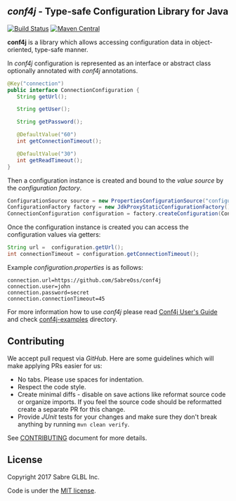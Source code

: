 <!--
  MIT License

  Copyright 2017 Sabre GLBL Inc.

  Permission is hereby granted, free of charge, to any person obtaining a copy
  of this software and associated documentation files (the "Software"), to deal
  in the Software without restriction, including without limitation the rights
  to use, copy, modify, merge, publish, distribute, sublicense, and/or sell
  copies of the Software, and to permit persons to whom the Software is
  furnished to do so, subject to the following conditions:

  The above copyright notice and this permission notice shall be included in all
  copies or substantial portions of the Software.

  THE SOFTWARE IS PROVIDED "AS IS", WITHOUT WARRANTY OF ANY KIND, EXPRESS OR
  IMPLIED, INCLUDING BUT NOT LIMITED TO THE WARRANTIES OF MERCHANTABILITY,
  FITNESS FOR A PARTICULAR PURPOSE AND NONINFRINGEMENT. IN NO EVENT SHALL THE
  AUTHORS OR COPYRIGHT HOLDERS BE LIABLE FOR ANY CLAIM, DAMAGES OR OTHER
  LIABILITY, WHETHER IN AN ACTION OF CONTRACT, TORT OR OTHERWISE, ARISING FROM,
  OUT OF OR IN CONNECTION WITH THE SOFTWARE OR THE USE OR OTHER DEALINGS IN THE
  SOFTWARE.
 -->

## _conf4j_ - Type-safe Configuration Library for Java

[![Build Status](https://travis-ci.org/SabreOSS/conf4j.svg?branch=master)](https://travis-ci.org/SabreOSS/conf4j)
[![Maven Central](https://maven-badges.herokuapp.com/maven-central/com.sabre.oss.conf4j/conf4j-api/badge.svg)](https://maven-badges.herokuapp.com/maven-central/com.sabre.oss.conf4j/conf4j-api)

__conf4j__ is a library which allows accessing configuration data in object-oriented, type-safe manner.

In _conf4j_ configuration is represented as an interface or abstract class optionally annotated with _conf4j_ annotations.

```java
@Key("connection")
public interface ConnectionConfiguration {
   String getUrl();

   String getUser();

   String getPassword();

   @DefaultValue("60")
   int getConnectionTimeout();

   @DefaultValue("30")
   int getReadTimeout();
}
```

Then a configuration instance is created and bound to the _value source_ by the _configuration factory_.

```java
ConfigurationSource source = new PropertiesConfigurationSource("configuration.properties");
ConfigurationFactory factory = new JdkProxyStaticConfigurationFactory();
ConnectionConfiguration configuration = factory.createConfiguration(ConnectionConfiguration.class, source);
```

Once the configuration instance is created you can access the configuration values via getters:

```java
String url =  configuration.getUrl();
int connectionTimeout = configuration.getConnectionTimeout();
```

Example _configuration.properties_ is as follows:

```properties
connection.url=https://github.com/SabreOss/conf4j
connection.user=john
connection.password=secret
connection.connectionTimeout=45
```

For more information how to use _conf4j_ please read [Conf4j User's Guide](USERS-GUIDE.md)
and check [conf4j-examples](conf4j-examples) directory.

## Contributing

We accept pull request via _GitHub_. Here are some guidelines which will make applying PRs easier for us:

* No tabs. Please use spaces for indentation.
* Respect the code style.
* Create minimal diffs - disable on save actions like reformat source code or organize imports.
  If you feel the source code should be reformatted create a separate PR for this change.
* Provide _JUnit_ tests for your changes and make sure they don't break anything by running
  `mvn clean verify`.

See [CONTRIBUTING](CONTRIBUTING.md) document for more details.

## License

Copyright 2017 Sabre GLBL Inc.

Code is under the [MIT license](LICENSE).
